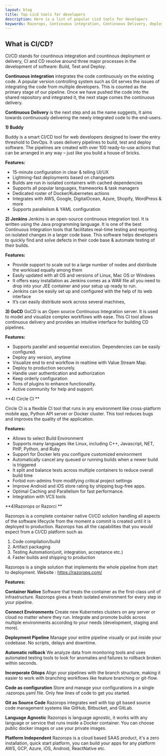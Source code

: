 ```yaml
---
layout: blog
title: Top cicd tools for developers
description: Here is a list of popular cicd tools for developers
keywords: Razorops, Continuous integration, Continuous Delivery, deployments, pipelines, Jenkins, Buddy, GoCD, Circle CI
---
```


## What is CI/CD?

CI/CD stands for countinous integration and countinous deployment or delivery, CI and CD revolve around three major processes in the development of software: Build, Test and Deploy.

**Continuous integration** integrates the code continuously on the existing code. A popular version controlling system such as Git serves the issues of integrating the code from multiple developers. This is counted as the primary stage of our pipeline. Once we have pushed the code into the shared repository and integrated it, the next stage comes the continuous delivery.

**Continuous Delivery** is the next step and as the name suggests, it aims towards continuously delivering the newly integrated code to the end-users. 


**1) Buddy**

Buddy is a smart CI/CD tool for web developers designed to lower the entry threshold to DevOps. It uses delivery pipelines to build, test and deploy software. The pipelines are created with over 100 ready-to-use actions that can be arranged in any way – just like you build a house of bricks.

**Features:**
- 15-minute configuration in clear & telling UI/UX
- Lightning-fast deployments based on changesets
- Builds are run in isolated containers with cached dependencies
- Supports all popular languages, frameworks & task managers
- Dedicated roster of Docker/Kubernetes actions
- Integrates with AWS, Google, DigitalOcean, Azure, Shopify, WordPress & more
- Supports parallelism & YAML configuration


**2) Jenkins**
Jenkins is an open-source continuous integration tool. It is written using the Java programming language. It is one of the best Continuous Integration tools that facilitates real-time testing and reporting on isolated changes in a larger code base. This software helps developers to quickly find and solve defects in their code base & automate testing of their builds.

**Features:**
- Provide support to scale out to a large number of nodes and distribute the workload equally among them
- Easily updated with all OS and versions of Linux, Mac OS or Windows
- It offers easy installation as Jenkins comes as a WAR file all you need to drop into your JEE container and your setup up ready to run.
- Jenkins can be easily set up and configured with the help of its web interface
- It’s can easily distribute work across several machines,


**3) GoCD**
GoCD is an Open source Continuous Integration server. It is used to model and visualize complex workflows with ease. This CI tool allows continuous delivery and provides an intuitive interface for building CD pipelines.

**Features:**

- Supports parallel and sequential execution. Dependencies can be easily configured.
- Deploy any version, anytime
- Visualize end to end workflow in realtime with Value Stream Map.
- Deploy to production securely.
- Handle user authentication and authorization
- Keep orderly configuration
- Tons of plugins to enhance functionality.
- Active community for help and support.


**4) Circle CI **

Circle CI is a flexible CI tool that runs in any environment like cross-platform mobile app, Python API server or Docker cluster. This tool reduces bugs and improves the quality of the application.

**Features:**

- Allows to select Build Environment
- Supports many languages like Linux, including C++, Javascript, NET, PHP, Python, and Ruby
- Support for Docker lets you configure customized environment
- Automatically cancel any queued or running builds when a newer build is triggered
- It split and balance tests across multiple containers to reduce overall build time
- Forbid non-admins from modifying critical project settings
- Improve Android and iOS store rating by shipping bug-free apps.
- Optimal Caching and Parallelism for fast performance.
- Integration with VCS tools


**4)Razorops or Razorci **

Razorops is a complete container native CI/CD solution handling all aspects of the software lifecycle from the moment a commit is created until it is deployed to production.
Razorops has all the capabilities that you would expect from a CI/CD platform such as
1. Code compilation/build
2. Artifact packaging
3. Testing Automation(unit, integration, acceptance etc.)
4. Faster builds and shipping to production

Razorops is a single solution that implements the whole pipeline from start to deployment.
Website : https://razorops.com/

**Features:**

**Container Native**
Software that treats the container as the first-class unit of infrastructure. Razorops gives a fresh isolated environment for every step in your pipeline.

**Connect Environments**
Create new Kubernetes clusters on any server or cloud no matter where they run. Integrate and promote builds across multiple environments according to your needs (development, staging and more).

**Deployment Pipeline**
Manage your entire pipeline visually or put inside your codebase. No scripts, delays and downtime.

**Automatic rollback**
We analyze data from monitoring tools and uses automated testing tools to look for anomalies and failures to rollback broken within seconds.

**Incorporate Gitops**
Align your pipelines with the branch structure, making it easier to work with branching workflows like feature branching or git-flow.

**Code as configuration**
Store and manage your configurations in a single .razorops.yaml file. Only few lines of code to get you started.

**Git as Source Code**
Razorops integrates well with top git based source code management systems like GitHub, Bitbucket, and GitLab.

**Language Agnostic**
Razorops is language agnostic, it works with any language or service that runs inside a Docker container. You can choose public docker images or use your private images.

**Platform Independent**
Razorops is a cloud based SAAS product, it's a zero installation, quick start platform, you can build your apps for any platform AWS, GCP, Azure, iOS, Android, ReactNative etc.


